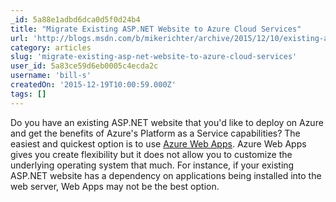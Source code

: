 ```yaml
---
_id: 5a88e1adbd6dca0d5f0d24b4
title: "Migrate Existing ASP.NET Website to Azure Cloud Services"
url: 'http://blogs.msdn.com/b/mikerichter/archive/2015/12/10/existing-asp-net-website-and-azure-cloud-service.aspx'
category: articles
slug: 'migrate-existing-asp-net-website-to-azure-cloud-services'
user_id: 5a83ce59d6eb0005c4ecda2c
username: 'bill-s'
createdOn: '2015-12-19T10:00:59.000Z'
tags: []
---
```


Do you have an existing ASP.NET website that you'd like to deploy on Azure and get the benefits of Azure's Platform as a Service capabilities? The easiest and quickest option is to use <a title="Azure Web Apps" href="https://azure.microsoft.com/en-us/services/app-service/web/">Azure Web Apps</a>. Azure Web Apps gives you create flexibility but it does not allow you to customize the underlying operating system that much. For instance, if your existing ASP.NET website has a dependency on applications being installed into the web server, Web Apps may not be the best option.
